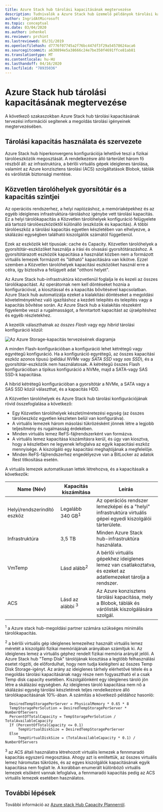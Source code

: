 ```yaml
---
title: Azure Stack hub tárolási kapacitásának megtervezése
description: Tudnivalók a Azure Stack hub üzemelő példányok tárolási kapacitásának megtervezéséről.
author: IngridAtMicrosoft
ms.topic: conceptual
ms.date: 03/04/2020
ms.author: inhenkel
ms.reviewer: prchint
ms.lastreviewed: 05/31/2019
ms.openlocfilehash: d7776f07745a2f76bc447df3f29a54578624aca6
ms.sourcegitcommit: a630894e5a38666c24e7be350f4691ffce81ab81
ms.translationtype: MT
ms.contentlocale: hu-HU
ms.lasthandoff: 04/16/2020
ms.locfileid: "78935036"
---
```

# <a name="azure-stack-hub-storage-capacity-planning"></a>Azure Stack hub tárolási kapacitásának megtervezése

A következő szakaszokban Azure Stack hub tárolási kapacitásának tervezési információi segítenek a megoldás tárolási igényeinek megtervezésében.

## <a name="uses-and-organization-of-storage-capacity"></a>Tárolási kapacitás használata és szervezete

Azure Stack hub hiperkonvergens konfigurációja lehetővé teszi a fizikai tárolóeszközök megosztását. A rendelkezésre álló tárterület három fő részből áll: az infrastruktúra, a bérlői virtuális gépek ideiglenes tárolása, valamint az Azure konzisztens tárolási (ACS) szolgáltatások Blobok, táblák és várólisták biztonsági mentése.

## <a name="storage-spaces-direct-cache-and-capacity-tiers"></a>Közvetlen tárolóhelyek gyorsítótár és a kapacitás szintjei

Az operációs rendszerhez, a helyi naplózáshoz, a memóriaképekhez és az egyéb ideiglenes infrastruktúra-tároláshoz igénybe vett tárolási kapacitás. Ez a helyi tárolókapacitás a Közvetlen tárolóhelyek konfiguráció felügyelete alá tartozó tárolóeszközöktől különálló (eszközök és kapacitás). A többi tárolóeszköz a tárolási kapacitás egyetlen készletében van elhelyezve, a skálázási egységben található kiszolgálók számától függetlenül.

Ezek az eszközök két típusúak: cache és Capacity. Közvetlen tárolóhelyek a gyorsítótár-eszközöket használja a írási és olvasási gyorsítótárazáshoz. A gyorsítótárazott eszközök kapacitása a használat közben nem a formázott virtuális lemezek formázott és "látható" kapacitására van kikötve. Ezzel szemben a Közvetlen tárolóhelyek kapacitási eszközöket használ erre a célra, így biztosítva a felügyelt adat "otthoni helyét".

Az Azure Stack hub-infrastruktúra közvetlenül foglalja le és kezeli az összes tárolókapacitást. Az operátornak nem kell döntéseket hoznia a konfigurációval, a kiosztással és a kapacitás bővítésével kapcsolatban. Azure Stack hub automatizálja ezeket a kialakítási döntéseket a megoldási követelményekhez való igazításhoz a kezdeti telepítés és telepítés vagy a kapacitás bővítése során. Az Azure Stack hub a kialakítás részeként figyelembe veszi a rugalmasságot, a fenntartott kapacitást az újraépítéshez és egyéb részletekhez.

A kezelők választhatnak az *összes Flash* vagy egy *hibrid* tárolási konfiguráció közül:

![Az Azure Storage-kapacitás tervezésének diagramja](media/azure-stack-capacity-planning/storage.png)

A minden Flash-konfigurációban a konfiguráció lehet kétrétegű vagy egyrétegű konfiguráció. Ha a konfiguráció egyrétegű, az összes kapacitási eszköz azonos típusú (például *NVMe* vagy *SATA SSD* vagy *sas SSD*), és a gyorsítótár-eszközök nem használatosak. A kétrétegű összes Flash konfigurációban a tipikus konfiguráció a NVMe, majd a SATA-vagy SAS SSD-k kapacitása.

A hibrid kétrétegű konfigurációban a gyorsítótár a NVMe, a SATA vagy a SAS SSD közül választhat, és a kapacitás HDD.

A Közvetlen tárolóhelyek és Azure Stack hub tárolási konfigurációjának rövid összefoglalása a következő:
- Egy Közvetlen tárolóhelyek készlet/méretezési egység (az összes tárolóeszköz egyetlen készleten belül van konfigurálva).
- A virtuális lemezek három másolási tükrözésként jönnek létre a legjobb teljesítmény és rugalmasság érdekében.
- Minden virtuális lemez ReFS-fájlrendszerként van formázva.
- A virtuális lemez kapacitása kiszámításra kerül, és úgy van kiosztva, hogy a készletben ne legyenek lefoglalva az egyik kapacitási eszköz mennyisége. A kiszolgáló egy kapacitási meghajtójának a megfelelője.
- Minden ReFS-fájlrendszerhez engedélyezve van a BitLocker az adatok Rest titkosítása esetén. 

A virtuális lemezek automatikusan lettek létrehozva, és a kapacitásaik a következők:

|Name (Név)|Kapacitás kiszámítása|Leírás|
|-----|-----|-----|
|Helyi/rendszerindító eszköz|Legalább 340 GB<sup>1</sup>|Az operációs rendszer lemezképei és a "helyi" infrastruktúra virtuális gépei egyedi kiszolgálói tárterülete.|
|Infrastruktúra|3,5 TB|Minden Azure Stack hub-infrastruktúra használata.|
|VmTemp|Lásd alább<sup>2</sup>|A bérlői virtuális gépekhez ideiglenes lemez van csatlakoztatva, és ezeket az adatlemezeket tárolja a rendszer.|
|ACS|Lásd az alábbi <sup>3</sup>|Az Azure konzisztens tárolási kapacitása, mely a Blobok, táblák és várólisták kiszolgálására szolgál.|

<sup>1</sup> a Azure stack hub-megoldási partner számára szükséges minimális tárolókapacitás.

<sup>2</sup> a bérlői virtuális gép ideiglenes lemezeihez használt virtuális lemez méretét a kiszolgáló fizikai memóriájának arányában számítjuk ki. Az ideiglenes lemez a virtuális géphez rendelt fizikai memória arányát jelöli. A Azure Stack hub "Temp Disk" tárolójának kiosztása a legtöbb felhasználási esetet rögzíti, de előfordulhat, hogy nem tudja kielégíteni az összes Temp Disk Storage-igényt. Az arány az ideiglenes tárhely elérhetővé tétele és a megoldás tárolási kapacitásának nagy része nem fogyasztható el a csak Temp disk capacity esetében. Kiszolgálónként egy ideiglenes tároló jön létre a skálázási egységben. Az ideiglenes tároló kapacitása nem nő a skálázási egység tárolási készletének teljes rendelkezésre álló tárolókapacitásának 10%-ában. A számítás a következő példához hasonló:

```
  DesiredTempStoragePerServer = PhysicalMemory * 0.65 * 8
  TempStoragePerSolution = DesiredTempStoragePerServer * NumberOfServers
  PercentOfTotalCapacity = TempStoragePerSolution / TotalAvailableCapacity
  If (PercentOfTotalCapacity <= 0.1)
      TempVirtualDiskSize = DesiredTempStoragePerServer
  Else
      TempVirtualDiskSize = (TotalAvailableCapacity * 0.1) / NumberOfServers
```

<sup>3</sup> az ACS általi használatra létrehozott virtuális lemezek a fennmaradó kapacitás egyszerű megosztása. Ahogy azt is említettük, az összes virtuális lemez háromutas tükrözés, és az egyes kiszolgálók kapacitásának egyik kapacitása nem foglalt le. A korábban enumerált különböző virtuális lemezek elsőként vannak lefoglalva, a fennmaradó kapacitás pedig az ACS virtuális lemezek esetében használatos.

## <a name="next-steps"></a>További lépések

További információ az [Azure stack Hub Capacity Plannerról](azure-stack-capacity-planner.md).
